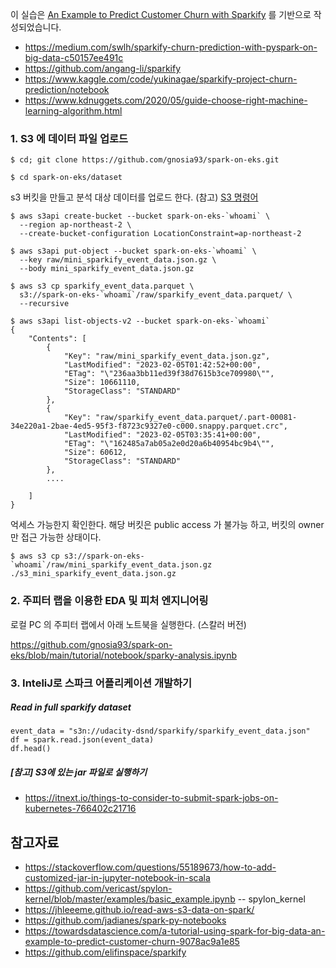 이 실습은 [An Example to Predict Customer Churn with Sparkify](https://towardsdatascience.com/a-tutorial-using-spark-for-big-data-an-example-to-predict-customer-churn-9078ac9a1e85) 를 기반으로 작성되었습니다.

  * https://medium.com/swlh/sparkify-churn-prediction-with-pyspark-on-big-data-c50157ee491c
  * https://github.com/angang-li/sparkify
  * https://www.kaggle.com/code/yukinagae/sparkify-project-churn-prediction/notebook
  * https://www.kdnuggets.com/2020/05/guide-choose-right-machine-learning-algorithm.html
 
### 1. S3 에 데이터 파일 업로드 ###

```
$ cd; git clone https://github.com/gnosia93/spark-on-eks.git

$ cd spark-on-eks/dataset
```

s3 버킷을 만들고 분석 대상 데이터를 업로드 한다. (참고) [S3 명령어](https://darrengwon.tistory.com/438)
```
$ aws s3api create-bucket --bucket spark-on-eks-`whoami` \
  --region ap-northeast-2 \
  --create-bucket-configuration LocationConstraint=ap-northeast-2

$ aws s3api put-object --bucket spark-on-eks-`whoami` \
  --key raw/mini_sparkify_event_data.json.gz \
  --body mini_sparkify_event_data.json.gz

$ aws s3 cp sparkify_event_data.parquet \
  s3://spark-on-eks-`whoami`/raw/sparkify_event_data.parquet/ \
  --recursive

$ aws s3api list-objects-v2 --bucket spark-on-eks-`whoami`
{
    "Contents": [
        {
            "Key": "raw/mini_sparkify_event_data.json.gz",
            "LastModified": "2023-02-05T01:42:52+00:00",
            "ETag": "\"236aa3bb11ed39f38d7615b3ce709980\"",
            "Size": 10661110,
            "StorageClass": "STANDARD"
        },
        {
            "Key": "raw/sparkify_event_data.parquet/.part-00081-34e220a1-2bae-4ed5-95f3-f8723c9327e0-c000.snappy.parquet.crc",
            "LastModified": "2023-02-05T03:35:41+00:00",
            "ETag": "\"162485a7ab05a2e0d20a6b40954bc9b4\"",
            "Size": 60612,
            "StorageClass": "STANDARD"
        },
        ....
        
    ]
}
```

억세스 가능한지 확인한다. 해당 버킷은 public access 가 불가능 하고, 버킷의 owner 만 접근 가능한 상태이다. 
```
$ aws s3 cp s3://spark-on-eks-`whoami`/raw/mini_sparkify_event_data.json.gz ./s3_mini_sparkify_event_data.json.gz
```


### 2. 주피터 랩을 이용한 EDA 및 피처 엔지니어링 ##### 

로컬 PC 의 주피터 랩에서 아래 노트북을 실행한다. (스칼러 버전)

https://github.com/gnosia93/spark-on-eks/blob/main/tutorial/notebook/sparky-analysis.ipynb




### 3. InteliJ로 스파크 어플리케이션 개발하기 ###

##### Read in full sparkify dataset #####
```
event_data = "s3n://udacity-dsnd/sparkify/sparkify_event_data.json" 
df = spark.read.json(event_data)
df.head()
```




##### [참고] S3에 있는 jar 파일로 실행하기 ##### 

* https://itnext.io/things-to-consider-to-submit-spark-jobs-on-kubernetes-766402c21716



## 참고자료 ##
* https://stackoverflow.com/questions/55189673/how-to-add-customized-jar-in-jupyter-notebook-in-scala
* https://github.com/vericast/spylon-kernel/blob/master/examples/basic_example.ipynb    -- spylon_kernel 
* https://jhleeeme.github.io/read-aws-s3-data-on-spark/
* https://github.com/jadianes/spark-py-notebooks
* https://towardsdatascience.com/a-tutorial-using-spark-for-big-data-an-example-to-predict-customer-churn-9078ac9a1e85
* https://github.com/elifinspace/sparkify

